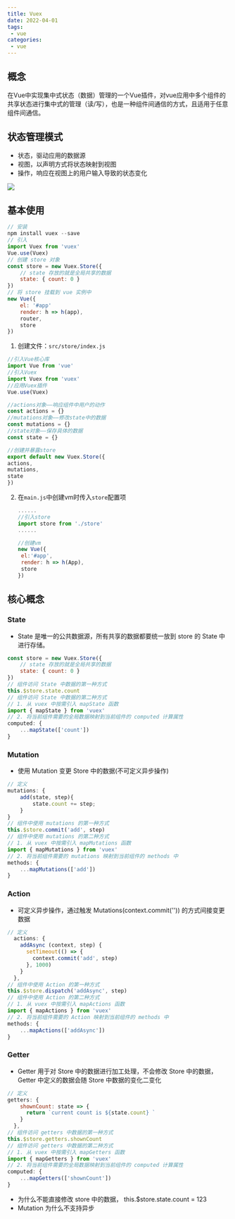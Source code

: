 ```yaml
---
title: Vuex
date: 2022-04-01
tags:
 - vue
categories:
 - vue
---
```




## 概念

​在Vue中实现集中式状态（数据）管理的一个Vue插件，对vue应用中多个组件的共享状态进行集中式的管理（读/写），也是一种组件间通信的方式，且适用于任意组件间通信。

## 状态管理模式

- 状态，驱动应用的数据源
- 视图，以声明方式将状态映射到视图
- 操作，响应在视图上的用户输入导致的状态变化

<image src='./images/vuex-1.png'>

## 基本使用

```js
// 安装
npm install vuex --save
// 引入
import Vuex from 'vuex'
Vue.use(Vuex)
// 创建 store 对象
const store = new Vuex.Store({
    // state 存放的就是全局共享的数据
    state: { count: 0 }
})
// 将 store 挂载到 vue 实例中
new Vue({
    el: '#app'
    render: h => h(app),
    router,
    store
})
```

1. 创建文件：```src/store/index.js```

  ```js
  //引入Vue核心库
  import Vue from 'vue'
  //引入Vuex
  import Vuex from 'vuex'
  //应用Vuex插件
  Vue.use(Vuex)

  //actions对象——响应组件中用户的动作
  const actions = {}
  //mutations对象——修改state中的数据
  const mutations = {}
  //state对象——保存具体的数据
  const state = {}

  //创建并暴露store
  export default new Vuex.Store({
  actions,
  mutations,
  state
  })
   ```

2. 在```main.js```中创建vm时传入```store```配置项

   ```js
   ......
   //引入store
   import store from './store'
   ......

   //创建vm
   new Vue({
   	el:'#app',
   	render: h => h(App),
   	store
   })
   ```

## 核心概念

### State

- State 是唯一的公共数据源，所有共享的数据都要统一放到 store 的 State 中进行存储。

```js
const store = new Vuex.Store({
    // state 存放的就是全局共享的数据
    state: { count: 0 }
})
// 组件访问 State 中数据的第一种方式
this.$store.state.count
// 组件访问 State 中数据的第二种方式
// 1. 从 vuex 中按需引入 mapState 函数
import { mapState } from 'vuex'
// 2. 将当前组件需要的全局数据映射到当前组件的 computed 计算属性
computed: {
    ...mapState(['count'])
}
```

### Mutation

- 使用 Mutation 变更 Store 中的数据(不可定义异步操作)

```js
// 定义
mutations: {
    add(state, step){
        state.count += step;
    }
}
// 组件中使用 mutations 的第一种方式
this.$store.commit('add', step)
// 组件中使用 mutations 的第二种方式
// 1. 从 vuex 中按需引入 mapMutations 函数
import { mapMutations } from 'vuex'
// 2. 将当前组件需要的 mutations 映射到当前组件的 methods 中
methods: {
    ...mapMutations(['add'])
}
```

### Action

- 可定义异步操作，通过触发 Mutations(context.commit('')) 的方式间接变更数据

```js
// 定义
  actions: {
    addAsync (context, step) {
      setTimeout(() => {
        context.commit('add', step)
      }, 1000)
    }
  },
// 组件中使用 Action 的第一种方式
this.$store.dispatch('addAsync', step)
// 组件中使用 Action 的第二种方式
// 1. 从 vuex 中按需引入 mapActions 函数
import { mapActions } from 'vuex'
// 2. 将当前组件需要的 Action 映射到当前组件的 methods 中
methods: {
    ...mapActions(['addAsync'])
}
```

### Getter

- Getter 用于对 Store 中的数据进行加工处理，不会修改 Store 中的数据，Getter 中定义的数据会随 Store 中数据的变化二变化

```js
// 定义
getters: {
    shownCount: state => {
      return `current count is ${state.count} `
    }
  },
// 组件访问 getters 中数据的第一种方式
this.$store.getters.shownCount
// 组件访问 getters 中数据的第二种方式
// 1. 从 vuex 中按需引入 mapGetters 函数
import { mapGetters } from 'vuex'
// 2. 将当前组件需要的全局数据映射到当前组件的 computed 计算属性
computed: {
    ...mapGetters(['shownCount'])
}
```

- 为什么不能直接修改 store 中的数据， this.$store.state.count = 123
- Mutation 为什么不支持异步
